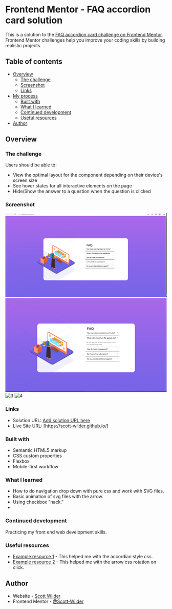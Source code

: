 # Frontend Mentor - FAQ accordion card solution

This is a solution to the [FAQ accordion card challenge on Frontend Mentor](https://www.frontendmentor.io/challenges/faq-accordion-card-XlyjD0Oam). Frontend Mentor challenges help you improve your coding skills by building realistic projects. 

## Table of contents

- [Overview](#overview)
  - [The challenge](#the-challenge)
  - [Screenshot](#screenshot)
  - [Links](#links)
- [My process](#my-process)
  - [Built with](#built-with)
  - [What I learned](#what-i-learned)
  - [Continued development](#continued-development)
  - [Useful resources](#useful-resources)
- [Author](#author)

## Overview

### The challenge

Users should be able to:

- View the optimal layout for the component depending on their device's screen size
- See hover states for all interactive elements on the page
- Hide/Show the answer to a question when the question is clicked

### Screenshot

![1](.\images\desktop_solution.PNG)
![2](.\images\desktop_solution_active.PNG)
![3](.images\mobile_solution.PNG)
![4](.images\mobile_solution_active.PNG)


### Links

- Solution URL: [Add solution URL here](https://your-solution-url.com)
- Live Site URL: [https://scott-wilder.github.io/]


### Built with

- Semantic HTML5 markup
- CSS custom properties
- Flexbox
- Mobile-first workflow


### What I learned

 - How to do navigation drop down with pure css and work with SVG files.
 - Basic animation of svg files with the arrow.
 - Using checkbox "hack."
 - 


### Continued development

Practicing my front end web development skills.


### Useful resources

- [Example resource 1](https://codepen.io/slinfo/pen/Jdrzbo) - This helped me with the accordian style css.
- [Example resource 2](https://codepen.io/dcode-software/pen/oNjXqzg) - This helped me with the arrow css rotation on click.


## Author

- Website - [Scott Wilder](http://www.scott-wilder.com/)
- Frontend Mentor - [@Scott-Wilder](https://www.frontendmentor.io/profile/yourusername)




